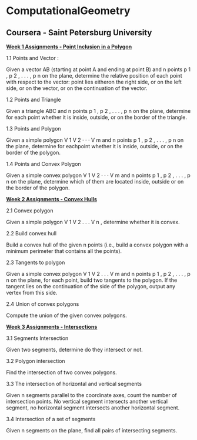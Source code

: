 # ComputationalGeometry
## Coursera - Saint Petersburg University

[**Week 1 Assignments - Point Inclusion in a Polygon**](https://github.com/thioaana/ComputationalGeometry/tree/master/PointInclusionInAPolygonWeek1)

1.1 Points and Vector : 

Given a vector AB (starting at point A and ending at point B) and n points p 1 , p 2 , . . . , p n on the plane, determine the relative position of each point 
with respect to the vector: point lies eitheron the right side, or on the left side, or on the vector, or on the continuation of the vector.

1.2 Points and Triangle

Given a triangle ABC and n points p 1 , p 2 , . . . , p n on the plane, determine for each point whether it is inside, outside, or on the border of the triangle.

1.3 Points and Polygon

Given a simple polygon V 1 V 2 · · · V m and n points p 1 , p 2 , . . . , p n on the plane, determine for eachpoint whether it is inside, outside, 
or on the border of the polygon.

1.4 Points and Convex Polygon

Given a simple convex polygon V 1 V 2 · · · V m and n points p 1 , p 2 , . . . , p n on the plane, determine which of them are located inside, 
outside or on the border of the polygon.


[**Week 2 Assignments - Convex Hulls**](https://github.com/thioaana/ComputationalGeometry/tree/master/PointInclusionInAPolygonWeek1)

2.1 Convex polygon

Given a simple polygon V 1 V 2 . . . V n , determine whether it is convex.

2.2 Build convex hull

Build a convex hull of the given n points (i.e., build a convex polygon with a minimum perimeter that contains all the points).

2.3 Tangents to polygon

Given a simple convex polygon V 1 V 2 . . . V m and n points p 1 , p 2 , . . . , p n on the plane, for each point, build two tangents to the polygon. If the tangent lies on the continuation of the side of the polygon, output any vertex from this side.

2.4 Union of convex polygons

Compute the union of the given convex polygons.

[**Week 3 Assignments - Intersections**](https://github.com/thioaana/ComputationalGeometry/tree/master/IntersectionsWeek3)

3.1 Segments Intersection

Given two segments, determine do they intersect or not.

3.2 Polygon intersection

Find the intersection of two convex polygons.

3.3 The intersection of horizontal and vertical segments

Given n segments parallel to the coordinate axes, count the number of intersection points. No vertical segment intersects another vertical segment, no horizontal segment intersects another horizontal segment.

3.4 Intersection of a set of segments

Given n segments on the plane, find all pairs of intersecting segments.
